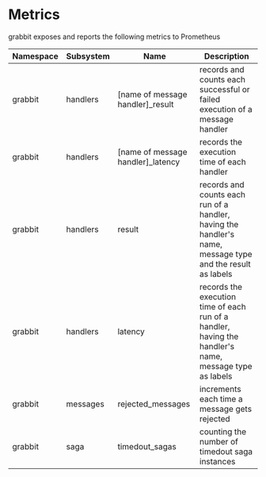 # Metrics

grabbit exposes and reports the following metrics to Prometheus

|  Namespace    | Subsystem     | Name                              | Description                                                                 |
| ------------- | ------------- | ----------------------------------| --------------------------------------------------------------------------- |
| grabbit       | handlers      | [name of message handler]_result  | records and counts each successful or failed execution of a message handler |
| grabbit       | handlers      | [name of message handler]_latency | records the execution time of each handler                                  |
| grabbit       | handlers      | result                            | records and counts each run of a handler, having the handler's name, message type and the result as labels|
| grabbit       | handlers      | latency                           | records the execution time of each run of a handler, having the handler's name, message type as labels|
| grabbit       | messages      | rejected_messages                 | increments each time a message gets rejected                                |
| grabbit       | saga          | timedout_sagas                   | counting the number of timedout saga instances                              |
